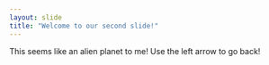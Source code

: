 ```yaml
---
layout: slide
title: "Welcome to our second slide!"
---
```

This seems like an alien planet to me!
Use the left arrow to go back!

